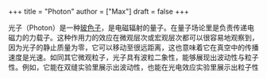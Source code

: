 +++
title = "Photon"
author = ["Max"]
draft = false
+++

光子（Photon）是一种[玻色子](boson.md)，是电磁辐射的量子。在量子场论里是负责传递电磁力的力载子。这种作用力的效应在微观层次或宏观层次都可以很容易地观察到，因为光子的静止质量为零，它可以移动至很远距离，这也意味着它在真空中的传播速度是光速。如同其它微观粒子，光子具有波粒二象性，能够展现出波动性与粒子性。例如，它能在双缝实验里展示出波动性，也能在光电效应实验里展示出粒子性
